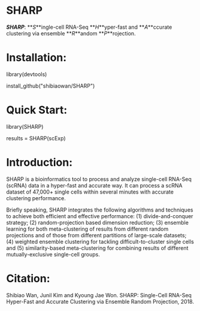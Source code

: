 # SHARP
**_SHARP_**: **_S_**ingle-cell RNA-Seq **_H_**yper-fast and **_A_**ccurate clustering via ensemble **_R_**andom **_P_**rojection.

# Installation: 

library(devtools)

install_github("shibiaowan/SHARP")

# Quick Start: 

library(SHARP)

results = SHARP(scExp)

# Introduction: 

SHARP is a bioinformatics tool to process and analyze single-cell RNA-Seq (scRNA) data  in a hyper-fast and accurate way. It can process a scRNA dataset of 47,000+ single cells within several minutes with accurate clustering performance. 

Briefly speaking, SHARP integrates the following algorithms and techniques to achieve both efficient and effective performance: (1) divide-and-conquer strategy; (2) random-projection based dimension reduction; (3) ensemble learning for both meta-clustering of results from different random projections and of those from different partitions of large-scale datasets; (4) weighted ensemble clustering for tackling difficult-to-cluster single cells and (5) similarity-based meta-clustering for combining results of different mutually-exclusive single-cell groups.

# Citation:

Shibiao Wan, Junil Kim and Kyoung Jae Won. SHARP: Single-Cell RNA-Seq Hyper-Fast and Accurate Clustering via Ensemble Random Projection, 2018.
